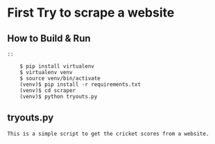 # First Try to scrape a website


How to Build & Run
------------------

    ::
    
        $ pip install virtualenv
        $ virtualenv venv
        $ source venv/bin/activate
        (venv)$ pip install -r requirements.txt
        (venv)$ cd scraper
        (venv)$ python tryouts.py

tryouts.py
----------

    This is a simple script to get the cricket scores from a website.
    
    